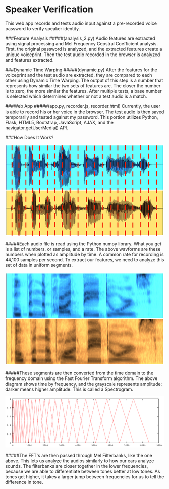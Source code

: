 Speaker Verification
=======

This web app records and tests audio input against a pre-recorded voice password to verify speaker identity.

###Feature Analysis
#####(analysis_2.py)
Audio features are extracted using signal processing and Mel Frequency Cepstral Coefficient analysis. First, the original password is analyzed, and the extracted features create a unique voiceprint. Then the test audio recorded in the browser is analyzed and features extracted.

###Dynamic Time Warping
#####(dynamic.py)
After the features for the voiceprint and the test audio are extracted, they are compared to each other using Dynamic Time Warping. The output of this step is a number that represents how similar the two sets of features are. The closer the number is to zero, the more similar the features. After multiple tests, a base number is selected which determines whether or not a test audio is a match.

###Web App
#####(app.py, recorder.js, recorder.html)
Currently, the user is able to record his or her voice in the browser. The test audio is then saved temporarily and tested against my password. This portion utilizes Python, Flask, HTML5, Bootstrap, JavaScript, AJAX, and the navigator.getUserMedia() API.

###How Does It Work?

![Alt text](screenshots/waveforms.jpg "Audio Wavs")

#####Each audio file is read using the Python numpy library. What you get is a list of numbers, or samples, and a rate. The above wavforms are these numbers when plotted as amplitude by time. A common rate for recording is 44,100 samples per second. To extract our features, we need to analyze this set of data in uniform segments.

![Alt text](screenshots/spectrograms.jpg "Spectral Analysis")

#####These segments are then converted from the time domain to the frequency domain using the Fast Fourier Transform algorithm. The above diagram shows time by frequency, and the grayscale represents amplitude; darker means higher amplitude. This is called a Spectrogram.

![Alt text](screenshots/filterbank.png "Mel Filters")

#####The FFT's are then passed through Mel Filterbanks, like the one above. This lets us analyze the audios similarly to how our ears analyze sounds. The filterbanks are closer together in the lower frequencies, because we are able to differentiate between tones better at low tones. As tones get higher, it takes a larger jump between frequencies for us to tell the difference in tone.


